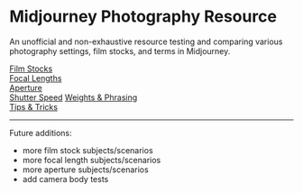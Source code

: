 # Midjourney Photography Resource

An unofficial and non-exhaustive resource testing and comparing various photography settings, film stocks, and terms in Midjourney.

[Film Stocks](filmstocks/filmstocks.md)<br>
[Focal Lengths](focallengths/focallengths.md)<br>
[Aperture](aperture/aperture.md)<br>
[Shutter Speed](shutterspeed/shutterspeed.md)
[Weights & Phrasing](weightsnphrasing/weightsnphrasing.md)<br>
[Tips & Tricks](tipsntricks/tipsntricks.md)<br>

<hr>

Future additions:
- more film stock subjects/scenarios
- more focal length subjects/scenarios
- more aperture subjects/scenarios
- add camera body tests
